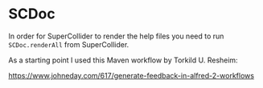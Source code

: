 SCDoc
=====

In order for SuperCollider to render the help files you need to run `SCDoc.renderAll` from SuperCollider.

As a starting point I used this Maven workflow by Torkild U. Resheim:

https://www.johneday.com/617/generate-feedback-in-alfred-2-workflows
